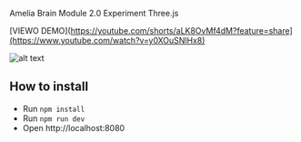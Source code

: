 Amelia Brain Module 2.0 Experiment Three.js

[VIEWO DEMO](https://youtube.com/shorts/aLK8OvMf4dM?feature=share](https://www.youtube.com/watch?v=y0XOuSNlHx8)

![alt text](https://raw.githubusercontent.com/victors1681/3dbrain/master/screenshot/brain3d.png)

## How to install

- Run `npm install`
- Run `npm run dev`
- Open http://localhost:8080
